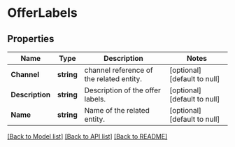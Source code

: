 # OfferLabels

## Properties
Name | Type | Description | Notes
------------ | ------------- | ------------- | -------------
**Channel** | **string** | channel reference of the related entity. | [optional] [default to null]
**Description** | **string** | Description of the offer labels. | [optional] [default to null]
**Name** | **string** | Name of the related entity. | [optional] [default to null]

[[Back to Model list]](../README.md#documentation-for-models) [[Back to API list]](../README.md#documentation-for-api-endpoints) [[Back to README]](../README.md)


